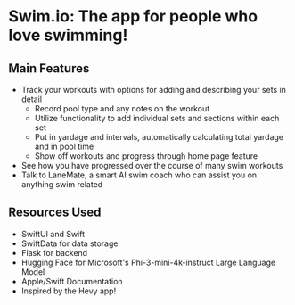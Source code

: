 # Swim.io: The app for people who love swimming!

## Main Features
- Track your workouts with options for adding and describing your sets in detail
  - Record pool type and any notes on the workout
  - Utilize functionality to add individual sets and sections within each set
  - Put in yardage and intervals, automatically calculating total yardage and in pool time
  - Show off workouts and progress through home page feature
- See how you have progressed over the course of many swim workouts
- Talk to LaneMate, a smart AI swim coach who can assist you on anything swim related

## Resources Used
- SwiftUI and Swift
- SwiftData for data storage
- Flask for backend
- Hugging Face for Microsoft's Phi-3-mini-4k-instruct Large Language Model
- Apple/Swift Documentation
- Inspired by the Hevy app!
